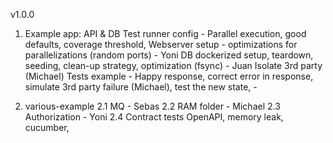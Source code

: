 v1.0.0

1. Example app:
API & DB
Test runner config - Parallel execution, good defaults, coverage threshold, 
Webserver setup - optimizations for parallelizations (random ports) - Yoni
DB dockerized setup, teardown, seeding, clean-up strategy, optimization (fsync) - Juan
Isolate 3rd party (Michael)
Tests example - Happy response, correct error in response, simulate 3rd party failure (Michael), test the new state, - 


2. various-example
2.1 MQ - Sebas
2.2 RAM folder - Michael
2.3 Authorization - Yoni
2.4 Contract tests OpenAPI, memory leak, cucumber, 
